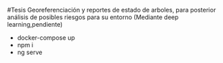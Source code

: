 #Tesis
Georeferenciación y reportes de estado de arboles, para posterior análisis de posibles riesgos para su entorno (Mediante deep learning,pendiente)

- docker-compose up
- npm i
- ng serve
